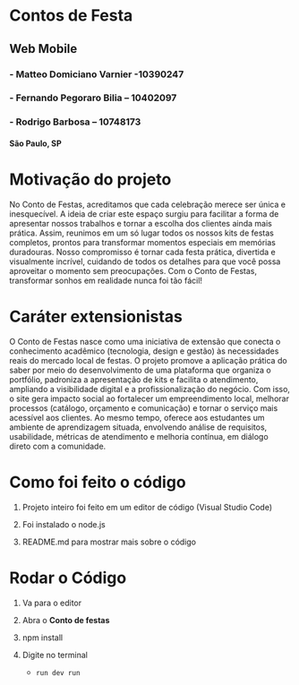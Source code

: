 # Contos de Festa
## Web Mobile
### - Matteo Domiciano Varnier -10390247
### - Fernando Pegoraro Bilia – 10402097
### - Rodrigo Barbosa – 10748173
#### São Paulo, SP

# Motivação do projeto
No Conto de Festas, acreditamos que cada celebração merece ser única e inesquecível. A ideia de criar este espaço surgiu para facilitar a forma de apresentar nossos trabalhos e tornar a escolha dos clientes ainda mais prática. Assim, reunimos em um só lugar todos os nossos kits de festas completos, prontos para transformar momentos especiais em memórias duradouras. Nosso compromisso é tornar cada festa prática, divertida e visualmente incrível, cuidando de todos os detalhes para que você possa aproveitar o momento sem preocupações. Com o Conto de Festas, transformar sonhos em realidade nunca foi tão fácil!

# Caráter extensionistas
O Conto de Festas nasce como uma iniciativa de extensão que conecta o conhecimento acadêmico (tecnologia, design e gestão) às necessidades reais do mercado local de festas. O projeto promove a aplicação prática do saber por meio do desenvolvimento de uma plataforma que organiza o portfólio, padroniza a apresentação de kits e facilita o atendimento, ampliando a visibilidade digital e a profissionalização do negócio. Com isso, o site gera impacto social ao fortalecer um empreendimento local, melhorar processos (catálogo, orçamento e comunicação) e tornar o serviço mais acessível aos clientes. Ao mesmo tempo, oferece aos estudantes um ambiente de aprendizagem situada, envolvendo análise de requisitos, usabilidade, métricas de atendimento e melhoria contínua, em diálogo direto com a comunidade.

# Como foi feito o código

1. Projeto inteiro foi feito em um editor de código (Visual Studio Code)

2. Foi instalado o node.js

5. README.md para mostrar mais sobre o código

# Rodar o Código

1. Va para o editor

2. Abra o **Conto de festas**

3. npm install

4. Digite no terminal
   - `run dev run`